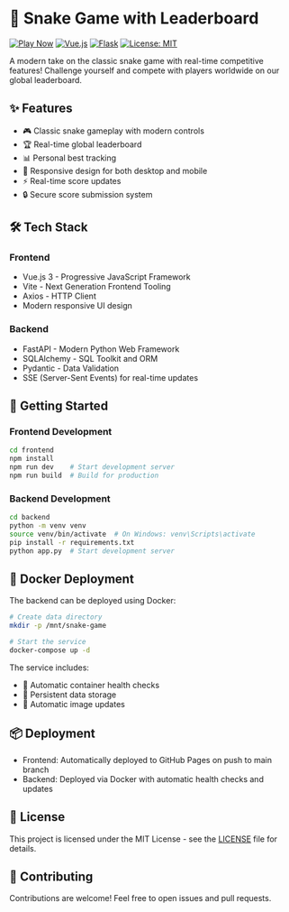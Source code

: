 # 🐍 Snake Game with Leaderboard 

[![Play Now](https://img.shields.io/badge/Play-Now-brightgreen)](https://slitherbite.lockhart.in)
[![Vue.js](https://img.shields.io/badge/Vue.js-3-4FC08D?logo=vue.js)](https://vuejs.org/)
[![Flask](https://img.shields.io/badge/Flask-3.0.3-000000?logo=flask)](https://flask.palletsprojects.com/)
[![License: MIT](https://img.shields.io/badge/License-MIT-yellow.svg)](LICENSE)

A modern take on the classic snake game with real-time competitive features! Challenge yourself and compete with players worldwide on our global leaderboard.

## ✨ Features

- 🎮 Classic snake gameplay with modern controls
- 🏆 Real-time global leaderboard
- 📊 Personal best tracking
- 📱 Responsive design for both desktop and mobile
- ⚡ Real-time score updates
- 🔒 Secure score submission system

## 🛠️ Tech Stack

### Frontend
- Vue.js 3 - Progressive JavaScript Framework
- Vite - Next Generation Frontend Tooling
- Axios - HTTP Client
- Modern responsive UI design

### Backend
- FastAPI - Modern Python Web Framework
- SQLAlchemy - SQL Toolkit and ORM
- Pydantic - Data Validation
- SSE (Server-Sent Events) for real-time updates

## 🚀 Getting Started

### Frontend Development
```bash
cd frontend
npm install
npm run dev    # Start development server
npm run build  # Build for production
```

### Backend Development
```bash
cd backend
python -m venv venv
source venv/bin/activate  # On Windows: venv\Scripts\activate
pip install -r requirements.txt
python app.py  # Start development server
```

## 🐳 Docker Deployment

The backend can be deployed using Docker:

```bash
# Create data directory
mkdir -p /mnt/snake-game

# Start the service
docker-compose up -d
```

The service includes:
- 🔄 Automatic container health checks
- 💾 Persistent data storage
- 🔄 Automatic image updates

## 📦 Deployment

- Frontend: Automatically deployed to GitHub Pages on push to main branch
- Backend: Deployed via Docker with automatic health checks and updates

## 📄 License

This project is licensed under the MIT License - see the [LICENSE](LICENSE) file for details.

## 🤝 Contributing

Contributions are welcome! Feel free to open issues and pull requests.
